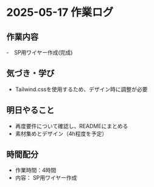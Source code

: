# 2025-05-17 作業ログ

## 作業内容
-　SP用ワイヤー作成(完成)

## 気づき・学び
- Tailwind.cssを使用するため、デザイン時に調整が必要

## 明日やること
- 再度要件について確認し、READMEにまとめる
- 素材集めとデザイン（4h程度を予定）

## 時間配分
- 作業時間：4時間
- 内容：
  SP用ワイヤー作成
